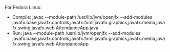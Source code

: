For Fedora Linux:
* Compile: javac --module-path /usr/lib/jvm/openjfx --add-modules javafx.base,javafx.controls,javafx.fxml,javafx.graphics,javafx.media,javafx.swing,javafx.web AttendanceApp.java
* Run: java --module-path /usr/lib/jvm/openjfx --add-modules javafx.base,javafx.controls,javafx.fxml,javafx.graphics,javafx.media,javafx.swing,javafx.web AttendanceApp

